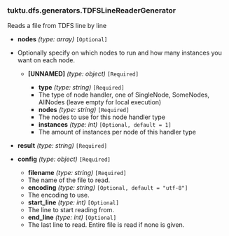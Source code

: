 ### tuktu.dfs.generators.TDFSLineReaderGenerator
Reads a file from TDFS line by line

  * **nodes** *(type: array)* `[Optional]`
  - Optionally specify on which nodes to run and how many instances you want on each node.

    * **[UNNAMED]** *(type: object)* `[Required]`

      * **type** *(type: string)* `[Required]`
      - The type of node handler, one of SingleNode, SomeNodes, AllNodes (leave empty for local execution)

      * **nodes** *(type: string)* `[Required]`
      - The nodes to use for this node handler type

      * **instances** *(type: int)* `[Optional, default = 1]`
      - The amount of instances per node of this handler type

  * **result** *(type: string)* `[Required]`

  * **config** *(type: object)* `[Required]`

    * **filename** *(type: string)* `[Required]`
    - The name of the file to read.

    * **encoding** *(type: string)* `[Optional, default = "utf-8"]`
    - The encoding to use.

    * **start_line** *(type: int)* `[Optional]`
    - The line to start reading from.

    * **end_line** *(type: int)* `[Optional]`
    - The last line to read. Entire file is read if none is given.

